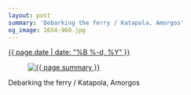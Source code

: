 ```yaml
---
layout: post
summary: 'Debarking the ferry / Katapola, Amorgos'
og_image: 1654-960.jpg
---
```


<div class="post">
 <time>
  <a href="/1654">
   {{ page.date | date: "%B %-d, %Y" }}
  </a>
 </time>
 <a href="/1654">
  <figure data-taken="7/19/2022">
   <img alt="{{ page.summary }}" sizes="(min-width: 700px) 50vw, calc(100vw - 2rem)" src="{{ site.assets_url }}/1654-480.jpg" srcset="{{ site.assets_url }}/1654-240.jpg 240w, {{ site.assets_url }}/1654-480.jpg 480w, {{ site.assets_url }}/1654-720.jpg 720w, {{ site.assets_url }}/1654-960.jpg 960w"/>
  </figure>
 </a>
 <span>
  Debarking the ferry / Katapola, Amorgos
 </span>
</div>
